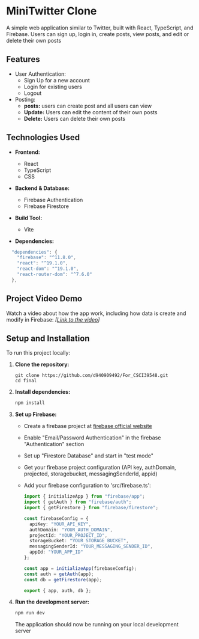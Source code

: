 # MiniTwitter Clone

A simple web application similar to Twitter, built with React, TypeScript, and Firebase. Users can sign up, login in, create posts, view posts, and edit or delete their own posts

## Features

* User Authentication:
    * Sign Up for a new account
    * Login for existing users
    * Logout
* Posting:
    * **posts:** users can create post and all users can view
    * **Update:** Users can edit the content of their own posts
    * **Delete:** Users can delete their own posts

## Technologies Used

* **Frontend:**
    * React
    * TypeScript
    * CSS
* **Backend & Database:**
    * Firebase Authentication
    * Firebase Firestore
* **Build Tool:**
    * Vite
 
* **Dependencies:**
```typescript
  "dependencies": {
    "firebase": "^11.8.0",
    "react": "^19.1.0",
    "react-dom": "^19.1.0",
    "react-router-dom": "^7.6.0"
  },
```

## Project Video Demo

Watch a video about how the app work, including how data is create and modify in Firebase:
*[[Link to the video](https://mega.nz/file/MNF00DTB#NUE3UnSfg2rTylWIn6Somt5b5Mulz61FUQCzju8ZgUM)]*

## Setup and Installation

To run this project locally:

1.  **Clone the repository:**
    ```In git bash:
    git clone https://github.com/d940909492/For_CSCI39548.git
    cd final
    ```

2.  **Install dependencies:**
    ```bash
    npm install
    ```

3.  **Set up Firebase:**
    * Create a firebase project at [firebase official website](https://console.firebase.google.com/)
    * Enable "Email/Password Authentication" in the firebase "Authentication" section
    * Set up "Firestore Database" and start in "test mode"
    * Get your firebase project configuration (API key, authDomain, projected, storagebucket, messagingSenderId, appid)
    * Add your firebase configuration to 'src/firebase.ts':
      
        ```typescript
        import { initializeApp } from "firebase/app";
        import { getAuth } from "firebase/auth";
        import { getFirestore } from "firebase/firestore";

        const firebaseConfig = {
          apiKey: "YOUR_API_KEY",
          authDomain: "YOUR_AUTH_DOMAIN",
          projectId: "YOUR_PROJECT_ID",
          storageBucket: "YOUR_STORAGE_BUCKET",
          messagingSenderId: "YOUR_MESSAGING_SENDER_ID",
          appId: "YOUR_APP_ID"
        };

        const app = initializeApp(firebaseConfig);
        const auth = getAuth(app);
        const db = getFirestore(app);

        export { app, auth, db };
        ```

4.  **Run the development server:**
    ```bash
    npm run dev
    ```
    The application should now be running on your local development server
